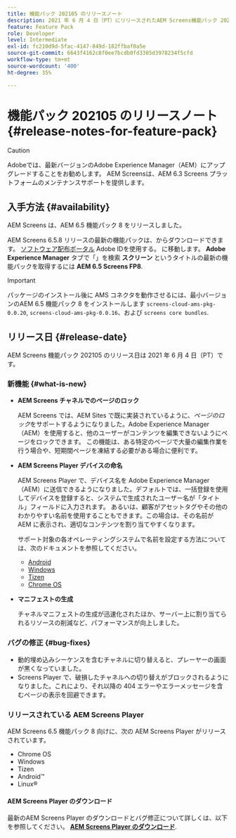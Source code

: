 ```yaml
---
title: 機能パック 202105 のリリースノート
description: 2021 年 6 月 4 日（PT）にリリースされたAEM Screens機能パック 202105 について説明します。
feature: Feature Pack
role: Developer
level: Intermediate
exl-id: fc210d9d-5fac-4147-849d-182ffbaf0a5e
source-git-commit: 6643f4162c8f0ee7bcdb0fd3305d3978234f5cfd
workflow-type: tm+mt
source-wordcount: '400'
ht-degree: 35%

---
```


# 機能パック 202105 のリリースノート {#release-notes-for-feature-pack}

>[!CAUTION]
>Adobeでは、最新バージョンのAdobe Experience Manager（AEM）にアップグレードすることをお勧めします。 AEM Screensは、AEM 6.3 Screens プラットフォームのメンテナンスサポートを提供します。

## 入手方法 {#availability}

AEM Screens は、AEM 6.5 機能パック 8 をリリースしました。

AEM Screens 6.5.8 リリースの最新の機能パックは、からダウンロードできます。 [ソフトウェア配布ポータル](https://experience.adobe.com/#/downloads/content/software-distribution/en/aem.html) Adobe IDを使用する。 に移動します。 **Adobe Experience Manager** タブで「」を検索 **スクリーン** というタイトルの最新の機能パックを取得するには **AEM 6.5 Screens FP8**.

>[!IMPORTANT]
>パッケージのインストール後に AMS コネクタを動作させるには、最小バージョンのAEM 6.5 機能パック 8 をインストールします `screens-cloud-ams-pkg-0.0.20`, `screens-cloud-ams-pkg-0.0.16`、および `screens core bundles`.

## リリース日 {#release-date}

AEM Screens 機能パック 202105 のリリース日は 2021 年 6 月 4 日（PT）です。

### 新機能 {#what-is-new}

* **AEM Screens チャネルでのページのロック**

  AEM Screens では、AEM Sites で既に実装されているように、*ページのロック*&#x200B;をサポートするようになりました。Adobe Experience Manager（AEM）を使用すると、他のユーザーがコンテンツを編集できないようにページをロックできます。 この機能は、ある特定のページで大量の編集作業を行う場合や、短期間ページを凍結する必要がある場合に便利です。

* **AEM Screens Player デバイスの命名**

  AEM Screens Player で、デバイス名を Adobe Experience Manager（AEM）に送信できるようになりました。デフォルトでは、一括登録を使用してデバイスを登録すると、システムで生成されたユーザー名が「タイトル」フィールドに入力されます。 あるいは、顧客がアセットタグやその他のわかりやすい名前を使用することもできます。この場合は、その名前が AEM に表示され、適切なコンテンツを割り当てやすくなります。

  サポート対象の各オペレーティングシステムで名前を設定する方法については、次のドキュメントを参照してください。

   * [Android](/help/user-guide/implementing-android-player.md#name-android)
   * [Windows](/help/user-guide/implementing-windows-player.md#name-windows)
   * [Tizen](/help/user-guide/tizen-player.md#name-tizen)
   * [Chrome OS](/help/user-guide/implementing-chrome-os-player.md#name-chrome)

* **マニフェストの生成**

  チャネルマニフェストの生成が迅速化されたほか、サーバー上に割り当てられるリソースの削減など、パフォーマンスが向上しました。

### バグの修正 {#bug-fixes}

* 動的埋め込みシーケンスを含むチャネルに切り替えると、プレーヤーの画面が黒くなっていました。
* Screens Player で、破損したチャネルへの切り替えがブロックされるようになりました。これにより、それ以降の 404 エラーやエラーメッセージを含むページの表示を回避できます。

### リリースされている AEM Screens Player

AEM Screens 6.5 機能パック 8 向けに、次の AEM Screens Player がリリースされています。

* Chrome OS
* Windows
* Tizen
* Android™
* Linux®

#### AEM Screens Player のダウンロード 

最新のAEM Screens Player のダウンロードとバグ修正について詳しくは、以下を参照してください。 **[AEM Screens Player のダウンロード](https://download.macromedia.com/screens/index.html)**.
